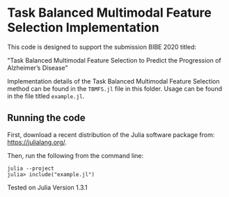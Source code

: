 # Task Balanced Multimodal Feature Selection Implementation

This code is designed to support the submission BIBE 2020 titled: 

"Task Balanced Multimodal Feature Selection to Predict the Progression of
Alzheimer’s Disease"

Implementation details of the Task Balanced Multimodal Feature Selection
method can be found in the `TBMFS.jl` file in this folder. Usage can be found
in the file titled `example.jl`.

## Running the code

First, download a recent distribution of the Julia software package from:
https://julialang.org/. 

Then, run the following from the command line:
```
julia --project
julia> include("example.jl") 
```

Tested on Julia Version 1.3.1
